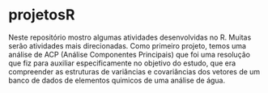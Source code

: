 # projetosR
Neste repositório mostro algumas atividades desenvolvidas no R. Muitas serão atividades mais direcionadas.
Como primeiro projeto, temos uma análise de ACP (Análise Componentes Principais) que foi uma resolução que fiz para auxiliar especificamente no objetivo do estudo, 
que era compreender as estruturas de variâncias e covariâncias dos vetores de um banco de dados de elementos quimicos de uma análise de água.

